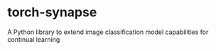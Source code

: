 # torch-synapse
A Python library to extend image classification model capabilities for continual learning 
